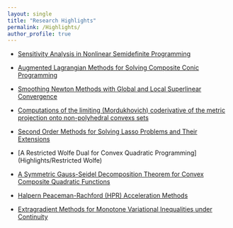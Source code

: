 ```yaml
---
layout: single
title: "Research Highlights"
permalink: /Highlights/
author_profile: true
---
```


- [Sensitivity Analysis in Nonlinear Semidefinite Programming](Highlights/Sensitivity-Analysis)

- [Augmented Lagrangian Methods for Solving Composite Conic Programming](Highlights/Augmented-Lagrangian)

- [Smoothing Newton Methods with Global and Local Superlinear Convergence](Highlights/Smoothing-Newton)

- [Computations of the limiting (Mordukhovich) coderivative of the metric projection onto non-polyhedral convexs sets](Highlights/limiting-coderivative)

- [Second Order Methods for Solving Lasso Problems and Their Extensions](Highlights/Second-Order-Methods)

- [A Restricted Wolfe Dual for Convex Quadratic Programming](Highlights/Restricted Wolfe)

- [A Symmetric Gauss-Seidel Decomposition Theorem for Convex Composite Quadratic Functions](Highlights/Symmetric-Gauss-Seidel)

- [Halpern Peaceman-Rachford (HPR) Acceleration Methods](Highlights/HPR)

- [Extragradient Methods for Monotone  Variational Inequalities under Continuity](Highlights/Extragradient-Methods)


  <!-- [**<span style="color:blue">Sensitivity Analysis in Nonlinear Semidefinite Programming</span>**]  [**<span style="color:black">Augmented Lagrangian Methods for Solving Composite Conic Programming</span>**] [**<span style="color:blue">Smoothing Newton Methods with Global and Local Superlinear Convergence</span>**] [**<span style="color:black">Computations of the limiting (Mordukhovich) coderivative of the metric projection onto non-polyhedral convexs sets</span>**] [**<span style="color:blue">Second Order Methods for Solving Lasso Problems and Their Extensions</span>**]
   [**<span style="color:black">A Restricted Wolfe Dual for Convex Quadratic Programming</span>**]   [**<span style="color:blue">A Symmetric Gauss-Seidel Decomposition Theorem for Convex Composite Quadratic Functions</span>**] [**<span style="color:black">Halpern Peaceman-Rachford (HPR) Acceleration Methods</span>**] [**<span style="color:blue">Extragradient Methods for Monotone  Variational Inequalities under Continuity</span>**]  -->
   

<!-- - **Sensitivity Analysis in Nonlinear Semidefinite Programming**: I have been conducting research on sensitivity analysis in nonlinear semidefinite programming (SDP) for over 25 years. My journey began in 1999 with Professor Jie Sun, when we established the [strong semismoothness of the metric projector over the SDP cone]({{ '/files/SS_02.pdf' | relative_url }}). By taking advantage of this property, I solved the long-standing open question of [characterizing Robinson's strong regularity of nonlinear SDP problems]({{ '/files/MOR_NLSDP.pdf' | relative_url }}). Consequently,  [Robinson's strong regularity for linear SDP is proven to be true if and only if the primal nondegeneracy and the dual nondegeneracy hold simutaneously]({{ '/files/CONSTRAINT%20NONDEGENERACYSDP2008.pdf' | relative_url }}). Meanwhile, by using the strong semismoothness  of the metric projector over the SDP cone, together with Professor [Houduo Qi](https://www.polyu.edu.hk/ama/profile/hdqi/hdqi.html), we designed a highly efficient quadratically convergent semismooth Newton method for computing the nearest correlation matrix problem   in [“A quadratically convergent Newton method for computing the nearest correlation matrix”]({{ '/files/A%20QUADRATICALLY%20CONVERGENT%20NEWTON%20METHOD%20FOR_published.pdf' | relative_url }})   (the problem comes from finance and the "NCM" term was initially introduced by late Professor [Nick Higham](https://www.siam.org/publications/siam-news/articles/remembering-nick-higham-1961-2024/)). 
The next milestone is the [characterization of the robust isolated calmness for a class of conic programming problems]({{ '/files/RobustCalm.pdf' | relative_url }}). This line of inquiry culminated in achieving a long-standing goal: demonstrating that the [Aubin property is equivalent to Robinson’s strong regularity at a local optimal solution for nonlinear SDP]({{ '/files/s10107-025-02231-2_published.pdf' | relative_url }}). What follows is [a brief overview of my research in this area]({{ '/files/NLSDP_Aubin_Sensitivity.pdf' | relative_url }}).



- **Augmented Lagrangian Methods for Solving Composite Conic Programming**:  The paper by [[Xinyuan Zhao](https://scholar.google.com/citations?user=nFG8lEYAAAAJ&hl=en), Defeng Sun, and [Kim Chuan Toh](https://blog.nus.edu.sg/mattohkc/), titled ["A Newton-CG augmented Lagrangian method for semidefinite programming"]({{ '/files/NewtonCGAugLag.pdf' | relative_url }}), published in  SIAM Journal on Optimization 20 (2010), pp. 1737--1765],  initiated the research on using the semismooth Newton-CG augmented Lagrangian method (ALM) for solving semidefinite programming (SDP). <a href="{{ '/files/SDPNAL+v1.0.zip' | relative_url }}" download>SDPNAL+</a> is a MATLAB software for solving large scale SDP with bound constraints ([click here for an introduction on how to use the package](https://blog.nus.edu.sg/mattohkc/softwares/sdpnalplus/)). This software was awarded [the triennial  triennial [Beale–Orchard-Hays Prize](https://www.mathopt.org/?nav=boh) for Excellence in Computational Mathematical Programming by the [Mathematical Optimization Society](https://www.mathopt.org/) at Bordeaux, France, July 2-6, 2018. See [Picture 1]({{ '/files/beale-orchard_hays-award2018.jpg' | relative_url }}), [Picture 2]({{ '/files/Ceremony_BOH.jpeg' | relative_url }}), and [Picture 3]({{ '/files/BOH_MedalSunDF.jpeg' | relative_url }}).]   For detailed information about the software, please refer to the papers by [Defeng Sun, [Kim Chuan Toh](https://blog.nus.edu.sg/mattohkc/), [Yancheng Yuan](https://www.polyu.edu.hk/ama/people/academic-staff/dr-yuan-yancheng/?sc_lang=en), and [Xinyuan Zhao](https://scholar.google.com/citations?user=nFG8lEYAAAAJ&hl=en), titled ["SDPNAL+: A Matlab software for semidefinite programming with bound constraints (version 1.0)"]({{ '/files/SDPNALplus-OMS-revision-2.pdf' | relative_url }}),  published in Optimization Methods and Software 35 (2020) 87–115] and by [Liuqin Yang, Defeng Sun, and [Kim Chuan Toh](https://blog.nus.edu.sg/mattohkc/), titled  ["SDPNAL+: a majorized semismooth Newton-CG augmented Lagrangian method for semidefinite programming with nonnegative constraints"]({{ '/files/SDPNAL+.pdf' | relative_url }}), published in Mathematical Programming Computation 7 (2015), pp. 331-366.] For extensions to convex quadratic SDP, see the work by  [[Xudong Li](https://www.lixudong.info/), Defeng Sun, and [Kim Chuan Toh](https://blog.nus.edu.sg/mattohkc/), titled  ["QSDPNAL: A two-phase augmented Lagrangian method for convex quadratic semidefinite programming"](https://www.polyu.edu.hk/ama/profile/dfsun/Li_et_al-2018-Mathematical_Programming_Computation.pdf), published in  Mathematical Programming Computation 10 (2018) 703--743.] In the paper by [[Ying Cui](https://sites.google.com/site/optyingcui/), Defeng Sun, and [Kim Chuan Toh](https://blog.nus.edu.sg/mattohkc/), titled [“On the R-superlinear convergence of  the KKT residuals generated by the augmented Lagrangian method for  convex  composite conic programming”]({{ '/files/Cui2019_Article_OnTheR-superlinearConvergenceO.pdf' | relative_url }}), published in [Mathematical Programming](https://link.springer.com/journal/10107) 178 (2019) 381—415], we provide a fairly comprehensive treatment of the theoretical convergence rates as well as practical implementations of the ALM for solving linear SDP and convex quadratic SDP.





- **Smoothing Newton Methods with Global and Local Superlinear Convergence**: In a series of papers—specifically, [Xiaojun Chen](https://www.polyu.edu.hk/ama/staff/xjchen/ChenXJ.htm), Liqun Qi and Defeng Sun, “[**Global and superlinear convergence of the smoothing Newton method and its application to general box constrained variational inequalities**]({{ '/files/CQS_98.pdf' | relative_url }})", Mathematics of Computation, 67 (1998), pp. 519-540,  Liqun Qi, Defeng Sun and Guanglu Zhou, “[**A new look at smoothing Newton methods for nonlinear complementarity problems and box constrained variational inequalities**]({{ '/files/QSZ_00.pdf' | relative_url }})", Mathematical Programming, 87 (2000), 1–35, and Defeng Sun, “[**A regularization Newton method for solving nonlinear complementarity problems**]({{ '/files/AMO_99.pdf' | relative_url }})", Applied Mathematics and Optimization, 40 (1999), 315-339—we have developed globally convergent smoothing Newton methods that achieve local superlinear (or quadratic) convergence for solving semismooth equations under mild conditions. These methods extend the classical Newton methods for smooth equations to a broader class of problems. 

- **Computations of the limiting (Mordukhovich) coderivative of the metric projection onto non-polyhedral convexs sets**: The limiting (Mordukhovich) coderivative of the metric projection onto a 
convex set  S has played a central role in variational analysis, particularly in the study of the Aubin property. However, for non-polyhedral sets S, it was not known whether explicit formulas for these coderivatives could be computed. This situation began to change in 2008, when, together with Professor [Jiri Outrata](https://staff.utia.cas.cz/outrata/),  we successfully derived explicit coderivative formulas for the metric projection onto the second-order cone. Our results were published in    [Jiri Outrata](https://staff.utia.cas.cz/outrata/) and Defeng Sun, [“On the coderivative of the projection operator onto the second order cone”]({{ '/files/CoderivativeOfTheProjectSOC.pdf' | relative_url }}), [**Set-Valued Analysis**](https://link.springer.com/book/10.1007/978-0-8176-4848-0) 16 (2008) 999--1014. These coderivative formulas have since found important applications. For instance, in 2025, [Liang Chen](https://grzy.hnu.edu.cn/site/index/chenliang3), Ruoning Chen, Defeng Sun, and Junyuan Zhu used them in their paper, “[Aubin property and strong regularity are equivalent for nonlinear second-order cone programming]({{ '/files/Aubin_SIOPT.pdf' | relative_url }})”, published in [**SIAM Journal on Optimization**](https://www.siam.org/publications/siam-journals/siam-journal-on-optimization/) 35:2 (2025) 712--738.   In this work, they established the equivalence between the Aubin property and Robinson's strong regularity for nonlinear second-order cone programming.  [See the Flowchart of the Proof]({{ '/files/SOCP_Aubin_StrongRegularity_ProofChart.pdf' | relative_url }}). Further progress was made in 2014, when [Chao Ding](https://www.dingchao.info/), Defeng Sun, and [Jane Ye](http://www.math.uvic.ca/faculty/janeye/) derived explicit formulas for the metric projection onto the cone of symmetric and positive semidefinite matrices—an important non-polyhedral cone in semidefinite programming. Their results appeared in   [“First order optimality conditions for mathematical programs with semidefinite cone complementarity constraints”]({{ '/files/FO_SDPMPCC.pdf' | relative_url }}),  [**Mathematical Programming**](https://link.springer.com/journal/10107) 147 (2014) 539-579.  


- **Second Order Methods for Solving Lasso Problems and Their Extensions**: In statistics and machine learning, lasso (least absolute shrinkage and selection operator; also Lasso, LASSO or L1 regularization), a term coined by Professor 
[Robert Tibshirani](https://en.wikipedia.org/wiki/Robert_Tibshirani) in 1996,  [is a regression analysis method that performs both variable selection and regularization in order to enhance the prediction accuracy and interpretability of the resulting statistical model](https://en.wikipedia.org/wiki/Lasso_(statistics)).  Most of the popular existing packages for solving lasso problems  are  based on first-order methods such as the block coordinate descent methods and proximal gradient methods.  In order to get fast convergent algorithms with accurate solutions,   from 2018 we started to  develop second-order based semismooth Newton methods  for solving  lasso problems and their extensions. See [Xudong Li](https://www.lixudong.info/), Defeng Sun, and [Kim Chuan Toh](https://blog.nus.edu.sg/mattohkc/), [“A highly efficient semismooth Newton augmented Lagrangian method for solving Lasso problems’’]({{ '/files/LassoNalPublished2018.pdf' | relative_url }}), [**SIAM Journal on Optimization**](https://www.siam.org/publications/siam-journals/siam-journal-on-optimization/) 28 (2018) 433--458. [This paper brought Xudong Li the [**Best Paper Prize for Young Researchers in Continuous Optimization**]({{ '/files/Certificate_Xudong.JPG' | relative_url }}) announced in the [ICCOPT 2019](https://iccopt2019.berlin/) held in Berlin, August 3-8, 2019. This is the only prize given in the flagship international conference on continuous optimization held every three years]; [Xudong Li](https://www.lixudong.info/), Defeng Sun, and [Kim Chuan Toh](https://blog.nus.edu.sg/mattohkc/),  [“On efficiently solving the subproblems of a level-set method for fused lasso problems”]({{ '/files/FusedLassoSIOPT2018.pdf' | relative_url }}), [**SIAM Journal on Optimization**](https://www.siam.org/publications/siam-journals/siam-journal-on-optimization/) 28 (2018) 1842--1862; [Yancheng Yuan](https://www.polyu.edu.hk/ama/people/academic-staff/dr-yuan-yancheng/?sc_lang=en), Defeng Sun, and [Kim Chuan Toh](https://blog.nus.edu.sg/mattohkc/),  [“An efficient semismooth Newton based algorithm for convex clustering”]({{ '/files/convex_clustering_final.pdf' | relative_url }}), [**Proceedings of the 35-th International Conference on Machine Learning (ICML)**](https://proceedings.mlr.press/v80/), Stockholm, Sweden, PMLR 80, 2018; [Meixia Lin](https://www.sutd.edu.sg/profile/lin-meixia/), [Yong-Jin Liu](https://scholar.google.com/citations?user=VB1GZgYAAAAJ&hl=en), Defeng Sun, and [Kim Chuan Toh](https://blog.nus.edu.sg/mattohkc/),  [“Efficient sparse semismooth Newton methods for the clustered lasso problem”]({{ '/files/CLUSTERED%20LASSO%20PROBLEM2019_published.pdf' | relative_url }}), [**SIAM Journal on Optimization**](https://www.siam.org/publications/siam-journals/siam-journal-on-optimization/) 29 (2019) 2026--2052; [Ziyan Luo](https://www.researchgate.net/profile/Ziyan-Luo), Defeng Sun, [Kim Chuan Toh](https://blog.nus.edu.sg/mattohkc/),  and Naihua Xiu, [“Solving the OSCAR and SLOPE models using a semismooth Newton-based augmented Lagrangian method”]({{ '/files/Final18-172.pdf' | relative_url }}),  [**Journal of Machine Learning Research**](https://www.jmlr.org/) 20(106):1--25, 2019; [Yangjing Zhang](https://scholar.google.com/citations?user=hT458AIAAAAJ&hl=en), [Ning Zhang](https://scholar.google.com/citations?user=DLVaIZgAAAAJ&hl=en), Defeng Sun, and [Kim Chuan Toh](https://blog.nus.edu.sg/mattohkc/), [“An efficient Hessian based algorithm for solving large-scale sparse group Lasso problems”]({{ '/files/Zhang2020_Article_AnEfficientHessianBasedAlgorit.pdf' | relative_url }}),   [**Mathematical Programming**](https://link.springer.com/journal/10107) 179 (2020) 223--263; [Yangjing Zhang](https://scholar.google.com/citations?user=hT458AIAAAAJ&hl=en), [Ning Zhang](https://scholar.google.com/citations?user=DLVaIZgAAAAJ&hl=en), Defeng Sun, and [Kim Chuan Toh](https://blog.nus.edu.sg/mattohkc/), [“A proximal point dual Newton algorithm for solving group graphical Lasso problems”]({{ '/files/Published_19m1267830.pdf' | relative_url }}), [**SIAM Journal on Optimization**](https://www.siam.org/publications/siam-journals/siam-journal-on-optimization/) 30 (2020) 2197--2220; Peipei Tang, Chengjing Wang, Defeng Sun, and [Kim Chuan Toh](https://blog.nus.edu.sg/mattohkc/),  [“A sparse semismooth Newton based proximal majorization-minimization algorithm for nonconvex square-root-loss regression problems”]({{ '/files/19-247_Published.pdf' | relative_url }}), [**Journal of Machine Learning Research**](https://www.jmlr.org/) 21(226):1--38, 2020; [Ning Zhang](https://scholar.google.com/citations?user=DLVaIZgAAAAJ&hl=en), [Yangjing Zhang](https://scholar.google.com/citations?user=hT458AIAAAAJ&hl=en),  Defeng Sun, and [Kim Chuan Toh](https://blog.nus.edu.sg/mattohkc/), [“An efficient linearly convergent regularized proximal point algorithm for fused multiple graphical Lasso problems”]({{ '/files/SJMDS2021.pdf' | relative_url }}), [**SIAM Journal on Mathematics of Data Science**](https://epubs.siam.org/journal/sjmdaq) 3:2 (2021) 524--543; Defeng Sun,  [Kim Chuan Toh](https://blog.nus.edu.sg/mattohkc/), and [Yancheng Yuan](https://www.polyu.edu.hk/ama/people/academic-staff/dr-yuan-yancheng/?sc_lang=en),  [“Convex clustering: Model, theoretical guarantee and efficient algorithm”]({{ '/files/jmlr18-694.pdf' | relative_url }}), [**Journal of Machine Learning Research**](https://www.jmlr.org/) 22(9):1−32, 2021; [Yancheng Yuan](https://www.polyu.edu.hk/ama/people/academic-staff/dr-yuan-yancheng/?sc_lang=en), T.-H. Chang, Defeng Sun, and [Kim-Chuan Toh](https://blog.nus.edu.sg/mattohkc/), [“A dimension reduction technique for structured sparse optimization problems with application to convex clustering”]({{ '/files/21m1441080%20(1' | relative_url }}).pdf), [**SIAM Journal on Optimization**](https://www.siam.org/publications/siam-journals/siam-journal-on-optimization/) 32 (2022) 2294--2318;  Qian Li, [Binyan Jiang](https://www.polyu.edu.hk/ama/people/academic-staff/dr-jiang-binyan/?sc_lang=en), and Defeng Sun, [“MARS: a second-order reduction algorithm for high-dimensional sparse precision matrices estimation”](https://www.jmlr.org/papers/volume24/21-0699/21-0699.pdf), [**Journal of Machine Learning Research**](https://www.jmlr.org/) 24 (134):1−44, 2023; [Meixia Lin](https://www.sutd.edu.sg/profile/lin-meixia/), [Yancheng Yuan](https://www.polyu.edu.hk/ama/people/academic-staff/dr-yuan-yancheng/?sc_lang=en), Defeng Sun,  and  [Kim-Chuan Toh](https://blog.nus.edu.sg/mattohkc/),  [“A highly efficient algorithm for solving exclusive Lasso problems”]({{ '/files/A%20highly%20efficient%20algorithm%20for%20solving%20exclusive%20lasso%20problems.pdf' | relative_url }}),  [**Optimization Methods and Software**](https://www.tandfonline.com/journals/goms20) 39: 3 (2024) 489--518; Qian Li, Defeng Sun, and [Yancheng Yuan](https://www.polyu.edu.hk/ama/people/academic-staff/dr-yuan-yancheng/?sc_lang=en), [“An efficient sieving based secant method for sparse optimization problems with least-squares constraints”]({{ '/files/Published23m1594443.pdf' | relative_url }}), [**SIAM Journal on Optimization**](https://www.siam.org/publications/siam-journals/siam-journal-on-optimization/) 34:2 (2024)  2038–-2066; and  [Yancheng Yuan](https://www.polyu.edu.hk/ama/people/academic-staff/dr-yuan-yancheng/?sc_lang=en), [Meixia Lin](https://www.sutd.edu.sg/profile/lin-meixia/), Defeng Sun, and [Kim-Chuan Toh](https://blog.nus.edu.sg/mattohkc/), “[Adaptive sieving: A dimension reduction technique for sparse optimization problems]({{ '/files/adaptive_sieving_MPC2025.pdf' | relative_url }})”,  [**Mathematical Programming Computation**](https://link.springer.com/journal/12532) (2025), in print. arXiv:2306.17369 (2023; Revised September 2024).



- **A Restricted Wolfe Dual for Convex Quadratic Programming**: It has long been established that [a linear program (LP) has a precise dual form, which is another LP, enabling the derivation of a perfect duality theory](https://en.wikipedia.org/wiki/Dual_linear_program). However, the situation is more complex for convex quadratic programming (QP)  when the Hessian of the quadratic objective function is neither zero nor positive definite. [In 1961, Philip Wolfe introduced a dual form, known as the Wolfe dual problem, for nonlinear programming](https://en.wikipedia.org/wiki/Wolfe_duality). For a convex QP, the Wolfe dual problem is another convex QP whose solution set, if nonempty, is always unbounded unless the Hessian of the quadratic objective function is positive definite. This presents significant challenges in designing efficient algorithms for solving large-scale convex QPs. In 2018, together with [Xudong Li](https://www.lixudong.info/) and [Kim Chuan Toh](https://blog.nus.edu.sg/mattohkc/), we successfully addressed this issue by introducing [a restricted Wolfe dual form for convex composite  QPs]({{ '/files/Li_et_al-2018-Mathematical_Programming_Computation.pdf' | relative_url }}). This restricted Wolfe dual eliminates the ambiguity caused by the rank deficiency of the Hessian of the objective function. It possesses many desirable theoretical properties that resemble those of linear conic programming and facilitates the design of efficient dual-based methods, such as the augmented Lagrangian methods, with guaranteed convergence, for solving convex composite QPs. See "[**my talk slides on the Restricted Wolfe Dual and the Symmetric Gauss-Seidel Decomposition Theorem**]({{ '/files/ConQP_June28_2020.pdf' | relative_url }})".
 

- **A Symmetric Gauss-Seidel Decomposition Theorem for Convex Composite Quadratic Functions**: In the paper by [Xudong Li](https://www.lixudong.info/), Defeng Sun, and [Kim Chuan Toh](https://blog.nus.edu.sg/mattohkc/), titled [“A block symmetric Gauss-Seidel decomposition theorem for convex composite quadratic programming and its applications”]({{ '/files/Li2019_Article_ABlockSymmetricGaussSeidelDeco.pdf' | relative_url }}), published in [Mathematical Programming](https://link.springer.com/journal/10107) 175 (2019) 395--418, we established a symmetric Gauss-Seidel decomposition theorem. This theorem plays a critical role in the successful design of alternating direction methods of multipliers (ADMMs) for multi-block convex optimization problems. It is particularly effective when combined with the convergence analysis of the semi-proximal ADMMs for solving linearly constrained convex optimization problems, as developed in Appendix B of the paper by [[Maryam Fazel](https://people.ece.uw.edu/fazel_maryam/), [Ting Kei Pong](https://www.polyu.edu.hk/ama/profile/pong/), Defeng Sun, and [Paul Tseng](https://en.wikipedia.org/wiki/Paul_Tseng), titled "Hankel matrix rank minimization with applications to system identification and realization", [Hankel-Matrix-semi-Proximal-ADMM]({{ '/files/Hankel-Matrix-Semi-proximal-ADMM.pdf' | relative_url }}) published in **SIAM Journal on Matrix Analysis and Applications** 34 (2013) 946-977.]  Moreover, this decompsoition theorem was used by [Liang Chen](https://grzy.hnu.edu.cn/site/index/chenliang3), [Xudong Li](https://www.lixudong.info/), Defeng Sun, and [Kim Chuan Toh](https://blog.nus.edu.sg/mattohkc/) to prove   the equivalence of inexact proximal augmented Lagrangian methods  and ADMMs for a class of convex composite programming. Their results were published in [“On the equivalence of inexact proximal ALM and ADMM for a class of convex composite programming”]({{ '/files/Chen2021_Article_OnTheEquivalenceOfInexactProxi.pdf' | relative_url }}), [**Mathematical Programming**](https://link.springer.com/journal/10107) 185 (2021) 111—161 [[Correction to the Proof of Lemma 3.3]({{ '/files/Equivalence-Erratum-2022.pdf' | relative_url }})].


- **Halpern Peaceman-Rachford (HPR) Acceleration Methods**: See the implementation of the HPR method for solving linear programming [Kaihuang Chen, Defeng Sun, [Yancheng Yuan](https://www.polyu.edu.hk/ama/people/academic-staff/dr-yuan-yancheng/?sc_lang=en), Guojun Zhang, and [Xinyuan Zhao](https://scholar.google.com/citations?user=nFG8lEYAAAAJ&hl=en), “[**HPR-LP: An implementation of an HPR method for solving linear programming**]({{ '/files/2408.12179v2.pdf' | relative_url }})”, arXiv:2408.12179 (August 2024)]  and the theoretical foundation of the HPR method [Defeng Sun, [Yancheng Yuan](https://www.polyu.edu.hk/ama/people/academic-staff/dr-yuan-yancheng/?sc_lang=en), Guojun Zhang, and [Xinyuan Zhao](https://scholar.google.com/citations?user=nFG8lEYAAAAJ&hl=en), “[Accelerating preconditioned ADMM via degenerate proximal point mappings]({{ '/files/24m1650053.pdf' | relative_url }})”, [SIAM Journal on Optimization](https://www.siam.org/publications/siam-journals/siam-journal-on-optimization/) 35:2 (2025) 1165–1193]. For solving optimal transport problems, please refer to
[Guojun Zhang, Zhexuan Gu, [Yancheng Yuan](https://www.polyu.edu.hk/ama/people/academic-staff/dr-yuan-yancheng/?sc_lang=en), and Defeng Sun, “[HOT: An Efficient Halpern Accelerating Algorithm for Optimal Transport Problems]({{ '/files/HOT-ArXiv-Apr-16-2025.pdf' | relative_url }})”, [IEEE Transactions on Pattern Analysis and Machine Intelligence (2025)](https://ieeexplore.ieee.org/xpl/RecentIssue.jsp?punumber=34), in print. arXiv:2408.00598  (August 2024)] and [Guojun Zhang, [Yancheng Yuan](https://www.polyu.edu.hk/ama/people/academic-staff/dr-yuan-yancheng/?sc_lang=en), and Defeng Sun, “[An Efficient HPR Algorithm for the Wasserstein Barycenter Problem with $ O ({Dim (P)}/\varepsilon) $ Computational Complexity]({{ '/files/2211.14881v1.pdf' | relative_url }})”.  arXiv:2211.14881 (2022).]

- **Extragradient Methods for Monotone  Variational Inequalities under Continuity**: In the paper,  Defeng Sun, “[**Projected extragradient method for finding saddle points of general convex programming**]({{ '/files/求一般凸规划鞍点的投影外梯度法.pdf' | relative_url }})", Qufu Shifan Daxue Xuebao Ziran Kexue Ban19:4 (1993) 10–17, we designed a Korpelevich-type extragradient method with a rigorous proof under  continuity only. [**See the version translated in English**]({{ '/files/PROJECTED_EXTRAGRADIENT_METHOD_FOR_FINDING_SADDLE_POINTS_OF_GENERAL_CONVEX_PROGRAMMING.pdf' | relative_url }}). For extensions, please refer to 
Defeng Sun, “[**A new step-size skill for solving a class of nonlinear projection equations**]({{ '/files/A+NEW+STEP-SIZE+SKILL+FOR+SOLVING+A+CLASS+OF+NONLINEAR+PROJECTIONEQUATIONS%5b1%5d.pdf' | relative_url }})”, Journal of Computational Mathematics 13:4 (1995), 357–368 and  Defeng Sun, “[**A class of iterative methods for solving nonlinear projection equations**]({{ '/files/Jota1996.pdf' | relative_url }})”, Journal of Optimization Theory and Applications, Vol. 91, No.1, 1996, pp. 123–140. -->







<!-- - [Liang Chen](https://grzy.hnu.edu.cn/site/index/chenliang3), Ruoning Chen, Defeng Sun, and [Liping Zhang](https://scholar.google.com/citations?user=y3fz8SMAAAAJ&hl=en), “[Equivalent characterizations of the Aubin property for nonlinear semidefinite programming](https://arxiv.org/pdf/2408.08232)”, [**Mathematical Programming**](https://link.springer.com/journal/10107), in print. arXiv:2408.08232 (August 2024).  [**A Road Map on the Proof**]({{ '/files/NLSDP_Aubin_Sensitivity.pdf' | relative_url }}). -->
